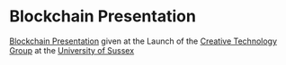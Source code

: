 # Blockchain Presentation

[Blockchain Presentation](/presentation/blockchain.md) given at the Launch of the [Creative Technology Group](http://www.sussex.ac.uk/creativetechnology/) at the [University of Sussex](http://www.sussex.ac.uk/)
